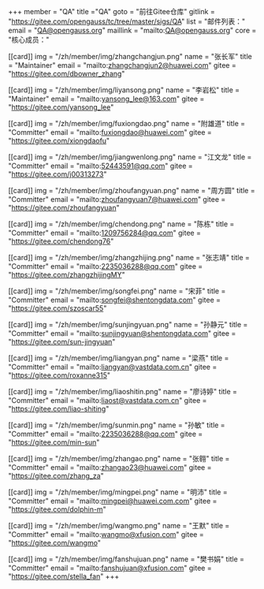 ﻿+++
member = "QA"
title ="QA"
goto = "前往Gitee仓库"
gitlink = "https://gitee.com/opengauss/tc/tree/master/sigs/QA"
list = "邮件列表："
email = "QA@opengauss.org"
maillink = "mailto:QA@opengauss.org"
core = "核心成员："

[[card]]
img = "/zh/member/img/zhangchangjun.png"
name = "张长军"
title = "Maintainer"
email = "mailto:zhangchangjun2@huawei.com"
gitee = "https://gitee.com/dbowner_zhang"


[[card]]
img = "/zh/member/img/liyansong.png"
name = "李岩松"
title = "Maintainer"
email = "mailto:yansong_lee@163.com"
gitee = "https://gitee.com/yansong_lee"

[[card]]
img = "/zh/member/img/fuxiongdao.png"
name = "附雄道"
title = "Committer"
email = "mailto:fuxiongdao@huawei.com"
gitee = "https://gitee.com/xiongdaofu"

[[card]]
img = "/zh/member/img/jiangwenlong.png"
name = "江文龙"
title = "Committer"
email = "mailto:52443591@qq.com"
gitee = "https://gitee.com/j00313273"

[[card]]
img = "/zh/member/img/zhoufangyuan.png"
name = "周方圆"
title = "Committer"
email = "mailto:zhoufangyuan7@huawei.com"
gitee = "https://gitee.com/zhoufangyuan"

[[card]]
img = "/zh/member/img/chendong.png"
name = "陈栋"
title = "Committer"
email = "mailto:1209756284@qq.com"
gitee = "https://gitee.com/chendong76"

[[card]]
img = "/zh/member/img/zhangzhijing.png"
name = "张志靖"
title = "Committer"
email = "mailto:2235036288@qq.com"
gitee = "https://gitee.com/zhangzhijingMY"

[[card]]
img = "/zh/member/img/songfei.png"
name = "宋菲"
title = "Committer"
email = "mailto:songfei@shentongdata.com"
gitee = "https://gitee.com/szoscar55"

[[card]]
img = "/zh/member/img/sunjingyuan.png"
name = "孙静元"
title = "Committer"
email = "mailto:sunjingyuan@shentongdata.com"
gitee = "https://gitee.com/sun-jingyuan"

[[card]]
img = "/zh/member/img/liangyan.png"
name = "梁燕"
title = "Committer"
email = "mailto:liangyan@vastdata.com.cn"
gitee = "https://gitee.com/roxanne315"

[[card]]
img = "/zh/member/img/liaoshitin.png"
name = "廖诗婷"
title = "Committer"
email = "mailto:liaost@vastdata.com.cn"
gitee = "https://gitee.com/liao-shiting"

[[card]]
img = "/zh/member/img/sunmin.png"
name = "孙敏"
title = "Committer"
email = "mailto:2235036288@qq.com"
gitee = "https://gitee.com/min-sun"

[[card]]
img = "/zh/member/img/zhangao.png"
name = "张翱"
title = "Committer"
email = "mailto:zhangao23@huawei.com"
gitee = "https://gitee.com/zhang_za"

[[card]]
img = "/zh/member/img/mingpei.png"
name = "明沛"
title = "Committer"
email = "mailto:mingpei@huawei.com.com"
gitee = "https://gitee.com/dolphin-m"

[[card]]
img = "/zh/member/img/wangmo.png"
name = "王默"
title = "Committer"
email = "mailto:wangmo@xfusion.com"
gitee = "https://gitee.com/wangmo"

[[card]]
img = "/zh/member/img/fanshujuan.png"
name = "樊书娟"
title = "Committer"
email = "mailto:fanshujuan@xfusion.com"
gitee = "https://gitee.com/stella_fan"
+++